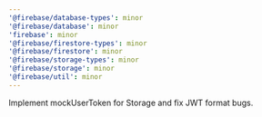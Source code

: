 ```yaml
---
'@firebase/database-types': minor
'@firebase/database': minor
'firebase': minor
'@firebase/firestore-types': minor
'@firebase/firestore': minor
'@firebase/storage-types': minor
'@firebase/storage': minor
'@firebase/util': minor
---
```


Implement mockUserToken for Storage and fix JWT format bugs.
